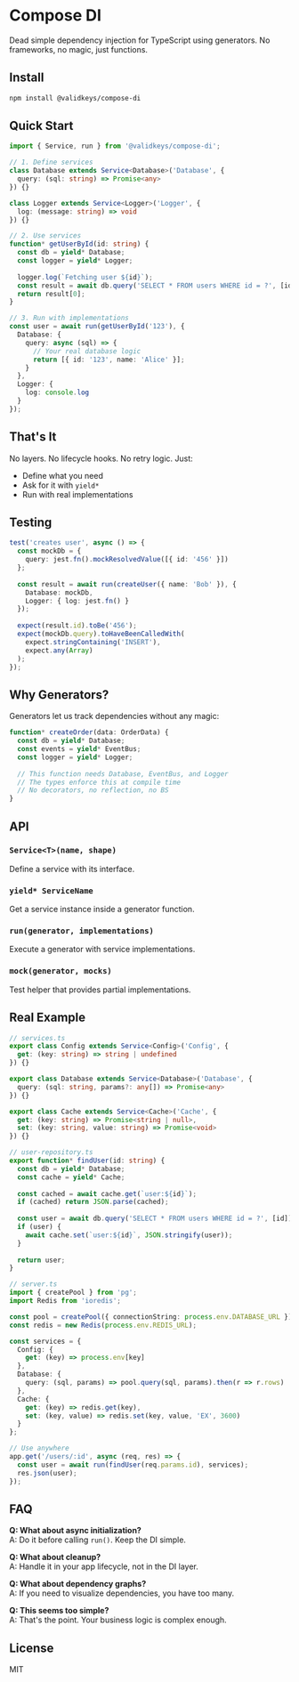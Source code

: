 # Compose DI

Dead simple dependency injection for TypeScript using generators. No frameworks, no magic, just functions.

## Install

```bash
npm install @validkeys/compose-di
```

## Quick Start

```typescript
import { Service, run } from '@validkeys/compose-di';

// 1. Define services
class Database extends Service<Database>('Database', {
  query: (sql: string) => Promise<any>
}) {}

class Logger extends Service<Logger>('Logger', {
  log: (message: string) => void
}) {}

// 2. Use services
function* getUserById(id: string) {
  const db = yield* Database;
  const logger = yield* Logger;
  
  logger.log(`Fetching user ${id}`);
  const result = await db.query('SELECT * FROM users WHERE id = ?', [id]);
  return result[0];
}

// 3. Run with implementations
const user = await run(getUserById('123'), {
  Database: {
    query: async (sql) => {
      // Your real database logic
      return [{ id: '123', name: 'Alice' }];
    }
  },
  Logger: {
    log: console.log
  }
});
```

## That's It

No layers. No lifecycle hooks. No retry logic. Just:
- Define what you need
- Ask for it with `yield*`
- Run with real implementations

## Testing

```typescript
test('creates user', async () => {
  const mockDb = {
    query: jest.fn().mockResolvedValue([{ id: '456' }])
  };
  
  const result = await run(createUser({ name: 'Bob' }), {
    Database: mockDb,
    Logger: { log: jest.fn() }
  });
  
  expect(result.id).toBe('456');
  expect(mockDb.query).toHaveBeenCalledWith(
    expect.stringContaining('INSERT'),
    expect.any(Array)
  );
});
```

## Why Generators?

Generators let us track dependencies without any magic:

```typescript
function* createOrder(data: OrderData) {
  const db = yield* Database;
  const events = yield* EventBus;
  const logger = yield* Logger;
  
  // This function needs Database, EventBus, and Logger
  // The types enforce this at compile time
  // No decorators, no reflection, no BS
}
```

## API

### `Service<T>(name, shape)`
Define a service with its interface.

### `yield* ServiceName`
Get a service instance inside a generator function.

### `run(generator, implementations)`
Execute a generator with service implementations.

### `mock(generator, mocks)`
Test helper that provides partial implementations.

## Real Example

```typescript
// services.ts
export class Config extends Service<Config>('Config', {
  get: (key: string) => string | undefined
}) {}

export class Database extends Service<Database>('Database', {
  query: (sql: string, params?: any[]) => Promise<any>
}) {}

export class Cache extends Service<Cache>('Cache', {
  get: (key: string) => Promise<string | null>,
  set: (key: string, value: string) => Promise<void>
}) {}

// user-repository.ts
export function* findUser(id: string) {
  const db = yield* Database;
  const cache = yield* Cache;
  
  const cached = await cache.get(`user:${id}`);
  if (cached) return JSON.parse(cached);
  
  const user = await db.query('SELECT * FROM users WHERE id = ?', [id]);
  if (user) {
    await cache.set(`user:${id}`, JSON.stringify(user));
  }
  
  return user;
}

// server.ts
import { createPool } from 'pg';
import Redis from 'ioredis';

const pool = createPool({ connectionString: process.env.DATABASE_URL });
const redis = new Redis(process.env.REDIS_URL);

const services = {
  Config: {
    get: (key) => process.env[key]
  },
  Database: {
    query: (sql, params) => pool.query(sql, params).then(r => r.rows)
  },
  Cache: {
    get: (key) => redis.get(key),
    set: (key, value) => redis.set(key, value, 'EX', 3600)
  }
};

// Use anywhere
app.get('/users/:id', async (req, res) => {
  const user = await run(findUser(req.params.id), services);
  res.json(user);
});
```

## FAQ

**Q: What about async initialization?**  
A: Do it before calling `run()`. Keep the DI simple.

**Q: What about cleanup?**  
A: Handle it in your app lifecycle, not in the DI layer.

**Q: What about dependency graphs?**  
A: If you need to visualize dependencies, you have too many.

**Q: This seems too simple?**  
A: That's the point. Your business logic is complex enough.

## License

MIT